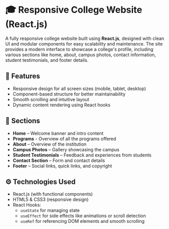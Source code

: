 # 🎓 Responsive College Website (React.js)

A fully responsive college website built using **React.js**, designed with clean UI and modular components for easy scalability and maintenance. The site provides a modern interface to showcase a college's profile, including various sections like home, about, campus photos, contact information, student testimonials, and footer details.

## 🚀 Features

- Responsive design for all screen sizes (mobile, tablet, desktop)
- Component-based structure for better maintainability
- Smooth scrolling and intuitive layout
- Dynamic content rendering using React hooks

## 🧩 Sections

- **Home** – Welcome banner and intro content
- **Programs** - Overview of all the programs offered
- **About** – Overview of the institution  
- **Campus Photos** – Gallery showcasing the campus  
- **Student Testimonials** – Feedback and experiences from students  
- **Contact Section** – Form and contact details  
- **Footer** – Social links, quick links, and copyright  

## ⚙️ Technologies Used

- React.js (with functional components)
- HTML5 & CSS3 (responsive design)
- React Hooks: 
  - `useState` for managing state
  - `useEffect` for side effects like animations or scroll detection
  - `useRef` for referencing DOM elements and smooth scrolling
